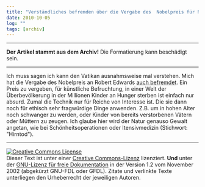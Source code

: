 ```yaml
---
title: "Verständliches befremden über die Vergabe des  Nobelpreis für Robert Edwards"
date: 2010-10-05
log: ""
tags: [archiv]
---
```

<hr><b>Der Artikel stammt aus dem Archiv!</b> Die Formatierung kann beschädigt sein.<hr>

<p>Ich muss sagen ich kann den Vatikan ausnahmsweise mal verstehen. Mich hat die Vergabe des  Nobelpreis an Robert Edwards <a href="http://www.oecumene.radiovaticana.org/ted/Articolo.asp?c=427592">auch befremdet</a>. Ein Preis zu vergeben, für künstliche Befruchtung, in einer Welt der Überbevölkerung in der Millionen Kinder an Hunger sterben ist einfach nur absurd.  Zumal die Technik nur für Reiche von Interesse ist. Die sie dann noch für ethisch sehr fragwürdige Dinge anwenden. Z.B. um in hohen Alter noch schwanger zu werden, oder Kinder von bereits verstorbenen Vätern oder Müttern zu zeugen. Ich glaube hier wird der Natur genauso Gewalt angetan, wie bei Schönheitsoperationen oder Itensivmedizin (Stichwort: "Hirntod"). </p>


<hr />
<p><a rel="license" href="http://creativecommons.org/licenses/by-sa/3.0/de/"><img alt="Creative Commons License" style="border-width: 0pt;" src="http://i.creativecommons.org/l/by-sa/3.0/de/88x31.png" /></a><br />
Dieser <span xmlns:dc="http://purl.org/dc/elements/1.1/" href="http://purl.org/dc/dcmitype/Text" rel="dc:type">Text</span> ist unter einer <a rel="license" href="http://creativecommons.org/licenses/by-sa/3.0/de/">Creative Commons-Lizenz</a> lizenziert. <b>Und</b> unter der <a href="http://de.wikipedia.org/wiki/GFDL">GNU-Lizenz f&uuml;r freie Dokumentation</a> in der Version 1.2 vom November 2002 (abgek&uuml;rzt GNU-FDL oder GFDL). Zitate und verlinkte Texte unterliegen den Urheberrecht der jeweiligen Autoren.</p>
